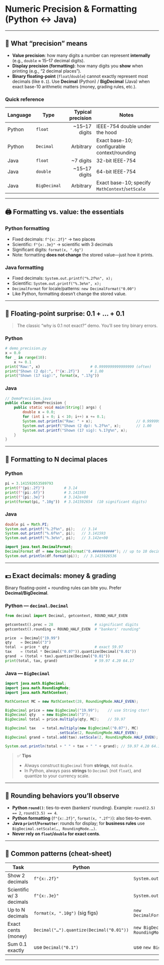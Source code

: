 # Numeric Precision & Formatting (Python ↔ Java)
---

## 🔎 What “precision” means

- **Value precision**: how many digits a number can represent **internally** (e.g., `double` ≈ 15–17 decimal digits).
- **Display precision (formatting)**: how many digits you **show** when printing (e.g., “2 decimal places”).
- **Binary floating-point** (`float`/`double`) cannot exactly represent most decimals (like `0.1`). Use **Decimal** (Python) / **BigDecimal** (Java) when exact base-10 arithmetic matters (money, grading rules, etc.).

### Quick reference

| Language | Type              | Typical precision | Notes |
|---|---|---:|---|
| Python   | `float`          | ~15–17 digits     | IEEE-754 double under the hood |
| Python   | `Decimal`        | Arbitrary         | Exact base-10; configurable context/rounding |
| Java     | `float`          | ~7 digits         | 32-bit IEEE-754 |
| Java     | `double`         | ~15–17 digits     | 64-bit IEEE-754 |
| Java     | `BigDecimal`     | Arbitrary         | Exact base-10; specify `MathContext`/`setScale` |

---

## 🖨️ Formatting vs. value: the essentials

### Python formatting
- Fixed decimals: `f"{x:.2f}"`  → two places
- Scientific: `f"{x:.3e}"`      → scientific with 3 decimals
- Significant digits: `format(x, ".6g")`
- Note: formatting **does not change** the stored value—just how it prints.

### Java formatting
- Fixed decimals: `System.out.printf("%.2f%n", x);`
- Scientific: `System.out.printf("%.3e%n", x);`
- `DecimalFormat` for locale/patterns: `new DecimalFormat("0.00")`
- Like Python, formatting doesn’t change the stored value.

---

## 🧪 Floating-point surprise: 0.1 + … + 0.1

> The classic “why is 0.1 not exact?” demo. You’ll see tiny binary errors.

### Python
```python
# demo_precision.py
x = 0.0
for _ in range(10):
    x += 0.1
print("Raw:", x)                       # 0.9999999999999999 (often)
print("Shown (2 dp):", f"{x:.2f}")     # 1.00
print("Shown (17 sig):", format(x, ".17g"))
````

### Java

```java
// DemoPrecision.java
public class DemoPrecision {
    public static void main(String[] args) {
        double x = 0.0;
        for (int i = 0; i < 10; i++) x += 0.1;
        System.out.println("Raw: " + x);                    // 0.9999999999999999 (often)
        System.out.printf("Shown (2 dp): %.2f%n", x);       // 1.00
        System.out.printf("Shown (17 sig): %.17g%n", x);
    }
}
```

---

## 🎯 Formatting to N decimal places

### Python

```python
pi = 3.141592653589793
print(f"{pi:.2f}")         # 3.14
print(f"{pi:.6f}")         # 3.141593
print(f"{pi:.3e}")         # 3.142e+00
print(format(pi, ".10g"))  # 3.141592654  (10 significant digits)
```

### Java

```java
double pi = Math.PI;
System.out.printf("%.2f%n", pi);   // 3.14
System.out.printf("%.6f%n", pi);   // 3.141593
System.out.printf("%.3e%n", pi);   // 3.142e+00

import java.text.DecimalFormat;
DecimalFormat df = new DecimalFormat("0.##########"); // up to 10 decimals
System.out.println(df.format(pi));  // 3.1415926536
```

---

## 💵 Exact decimals: money & grading

Binary floating-point + rounding rules can bite you. Prefer **Decimal/BigDecimal**.

### Python — `decimal.Decimal`

```python
from decimal import Decimal, getcontext, ROUND_HALF_EVEN

getcontext().prec = 28                   # significant digits
getcontext().rounding = ROUND_HALF_EVEN  # "bankers' rounding"

price  = Decimal("19.99")
qty    = Decimal("3")
total  = price * qty                     # exact 59.97
tax    = (total * Decimal("0.07")).quantize(Decimal("0.01"))
grand  = (total + tax).quantize(Decimal("0.01"))
print(total, tax, grand)                 # 59.97 4.20 64.17
```

### Java — `BigDecimal`

```java
import java.math.BigDecimal;
import java.math.RoundingMode;
import java.math.MathContext;

MathContext MC = new MathContext(28, RoundingMode.HALF_EVEN);

BigDecimal price = new BigDecimal("19.99");    // use String ctor!
BigDecimal qty   = new BigDecimal("3");
BigDecimal total = price.multiply(qty, MC);    // 59.97

BigDecimal tax   = total.multiply(new BigDecimal("0.07"), MC)
                        .setScale(2, RoundingMode.HALF_EVEN);
BigDecimal grand = total.add(tax).setScale(2, RoundingMode.HALF_EVEN);

System.out.println(total + " " + tax + " " + grand); // 59.97 4.20 64.17
```

> ✅ **Tips**
>
> * Always construct `BigDecimal` from **strings**, not `double`.
> * In Python, always pass **strings** to `Decimal` (not `float`), and quantize to your currency scale.

---

## 🔧 Rounding behaviors you’ll observe

* **Python `round()`**: ties-to-even (bankers’ rounding). Example: `round(2.5) == 2`, `round(3.5) == 4`.
* **Python formatting** (`f"{x:.2f}"`, `format(x, ".2f")`): also ties-to-even.
* **Java `printf`/`Formatter`**: rounds for display; for **business rules** use `BigDecimal.setScale(…, RoundingMode.…)`.
* **Never rely on `float`/`double` for exact cents**.

---

## 🧭 Common patterns (cheat-sheet)

| Task                     | Python                                   | Java                                              |
| ------------------------ | ---------------------------------------- | ------------------------------------------------- |
| Show 2 decimals          | `f"{x:.2f}"`                             | `System.out.printf("%.2f%n", x);`                 |
| Scientific w/ 3 decimals | `f"{x:.3e}"`                             | `System.out.printf("%.3e%n", x);`                 |
| Up to N decimals         | `format(x, ".10g")` (sig figs)           | `new DecimalFormat("0.##########").format(x)`     |
| Exact cents (money)      | `Decimal("…").quantize(Decimal("0.01"))` | `new BigDecimal("…").setScale(2, RoundingMode.…)` |
| Sum 0.1 exactly          | use `Decimal("0.1")`                     | use `new BigDecimal("0.1")`                       |

---


